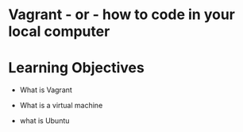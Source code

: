 # Vagrant - or - how to code in your local computer

# Learning Objectives

* What is Vagrant

* What is a virtual machine

* what is Ubuntu
